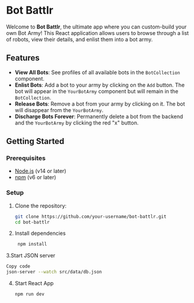 # Bot Battlr

Welcome to **Bot Battlr**, the ultimate app where you can custom-build your own Bot Army! This React application allows users to browse through a list of robots, view their details, and enlist them into a bot army.

## Features

- **View All Bots**: See profiles of all available bots in the `BotCollection` component.
- **Enlist Bots**: Add a bot to your army by clicking on the `Add` button. The bot will appear in the `YourBotArmy` component but will remain in the `BotCollection`.
- **Release Bots**: Remove a bot from your army by clicking on it. The bot will disappear from the `YourBotArmy`.
- **Discharge Bots Forever**: Permanently delete a bot from the backend and the `YourBotArmy` by clicking the red "x" button.

## Getting Started

### Prerequisites

- [Node.js](https://nodejs.org/) (v14 or later)
- [npm](https://www.npmjs.com/) (v6 or later)

### Setup

1. Clone the repository:

   ```bash
   git clone https://github.com/your-username/bot-battlr.git
   cd bot-battlr

   ```

2. Install dependencies
   ```bash
    npm install
   ```

3.Start JSON server
   ```bash
   Copy code
   json-server --watch src/data/db.json
   ```
   
4. Start React App
    ```bash
    npm run dev
    ```


